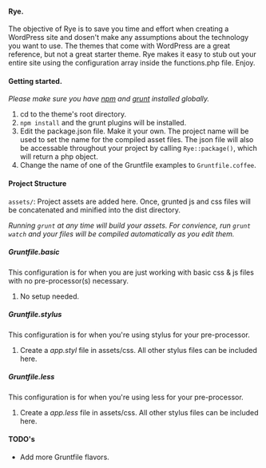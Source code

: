#### Rye.

The objective of Rye is to save you time and effort when creating a WordPress site and dosen't make any assumptions about the technology you want to use. The themes that come with WordPress are a great reference, but not a great starter theme. Rye makes it easy to stub out your entire site using the configuration array inside the functions.php file. Enjoy.

#### Getting started.

*Please make sure you have [npm](https://www.npmjs.org/) and [grunt](http://gruntjs.com/) installed globally.*

1. cd to the theme's root directory.
2. `npm install` and the grunt plugins will be installed.
3. Edit the package.json file. Make it your own. The project name will be used to set the name for the compiled asset files. The json file will also be accessable throughout your project by calling `Rye::package()`, which will return a php object.
4. Change the name of one of the Gruntfile examples to `Gruntfile.coffee`.

#### Project Structure

`assets/`: Project assets are added here. Once, grunted js and css files will be concatenated and minified into the dist directory.

_Running `grunt` at any time will build your assets. For convience, run `grunt watch` and your files will be compiled automatically as you edit them._

##### Gruntfile.basic

This configuration is for when you are just working with basic css & js files with no pre-processor(s) necessary.

1. No setup needed.

##### Gruntfile.stylus

This configuration is for when you're using stylus for your pre-processor.

1. Create a *app.styl* file in assets/css. All other stylus files can be included here.

##### Gruntfile.less

This configuration is for when you're using less for your pre-processor.

1. Create a *app.less* file in assets/css. All other stylus files can be included here.


#### TODO's

* Add more Gruntfile flavors.
